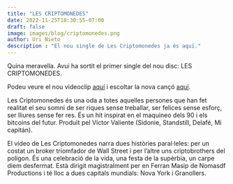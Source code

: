 ```yaml
---
title: "LES CRIPTOMONEDES"
date: 2022-11-25T18:30:55-07:00
draft: false
image: images/blog/criptomonedes.png
author: Uri Nieto
description : "El nou single de Les Criptomonedes ja és aquí."
---
```


Quina meravella. Avui ha sortit el primer single del nou disc: LES CRIPTOMONEDES.

Podeu veure el nou videoclip [aquí](https://www.youtube.com/watch?v=tO3g9otj8yw) i escoltar la nova cançó [aquí](https://open.spotify.com/track/5NxOmTjxWPrrEZzlBAWLrH?si=576c6e1f43034e49).

Les Criptomonedes és una oda a totes aquelles persones que han fet realitat el seu somni de ser riques sense treballar, ser felices sense esforç, ser lliures sense fer res. És un hit inspirat en el maquineo dels 90 i els bitcoins del futur. Produït pel Víctor Valiente (Sidonie, Standstill, Delafé, Mi capitán).

El vídeo de Les Criptomonedes narra dues històries paral·leles: per un costat un broker triomfador de Wall Street i per l’altre uns criptobrothers del polígon. És una celebració de la vida, una festa de la supèrbia, un carpe diem desfermat. Està dirigit magistralment per en Ferran Masip de Nomasdf Productions i té lloc a dues capitals mundials: Nova York i Granollers.
